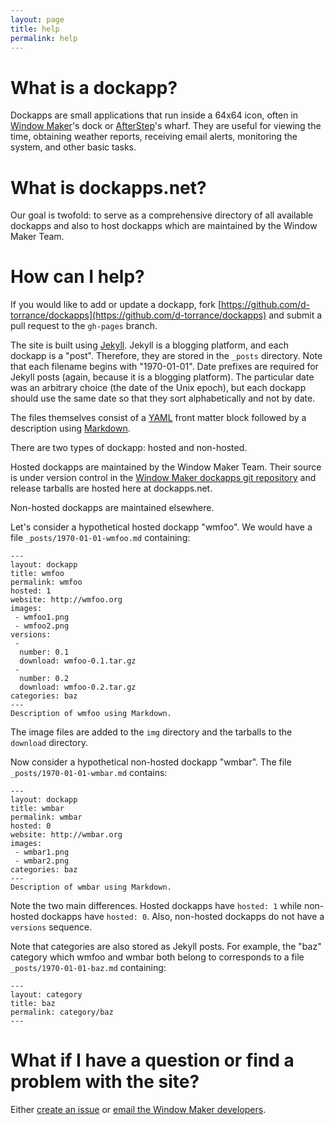 ```yaml
---
layout: page
title: help
permalink: help
---
```


# What is a dockapp?

Dockapps are small applications that run inside a 64x64 icon, often
in [Window Maker](http://windowmaker.org)'s dock or
[AfterStep](http://afterstep.org)'s wharf.  They are useful for viewing the
time, obtaining weather reports, receiving email alerts, monitoring the system,
and other basic tasks.

# What is dockapps.net?

Our goal is twofold: to serve as a comprehensive directory of all available
dockapps and also to host dockapps which are maintained by the Window Maker
Team.

# How can I help?

If you would like to add or update a dockapp, fork
[https://github.com/d-torrance/dockapps](https://github.com/d-torrance/dockapps)
and submit a pull request to the `gh-pages` branch.

The site is built using [Jekyll](http://jekyllrb.com).  Jekyll is a blogging
platform, and each dockapp is a "post".  Therefore, they are stored in the
`_posts` directory.  Note that each filename begins with "1970-01-01".   Date
prefixes are required for Jekyll posts (again, because it is a blogging
platform).  The particular date was an arbitrary choice (the date of the Unix
epoch), but each dockapp should use the same date so that they sort
alphabetically and not by date.

The files themselves consist of a [YAML](http://yaml.org/) front matter block
followed by a description using
[Markdown](https://daringfireball.net/projects/markdown/).

There are two types of dockapp:  hosted and non-hosted.

Hosted dockapps are maintained by the Window Maker Team.  Their source is under
version control in the
[Window Maker dockapps git repository](http://repo.or.cz/dockapps.git)
and release tarballs are hosted here at dockapps.net.

Non-hosted dockapps are maintained elsewhere.

Let's consider a hypothetical hosted dockapp "wmfoo".  We would have a file
`_posts/1970-01-01-wmfoo.md` containing:

    ---
    layout: dockapp
    title: wmfoo
    permalink: wmfoo
    hosted: 1
    website: http://wmfoo.org
    images:
     - wmfoo1.png
     - wmfoo2.png
    versions:
     -
      number: 0.1
      download: wmfoo-0.1.tar.gz
     -
      number: 0.2
      download: wmfoo-0.2.tar.gz
    categories: baz
    ---
    Description of wmfoo using Markdown.

The image files are added to the `img` directory and the tarballs to the
`download` directory.

Now consider a hypothetical non-hosted dockapp "wmbar".  The file
`_posts/1970-01-01-wmbar.md` contains:

    ---
    layout: dockapp
    title: wmbar
    permalink: wmbar
    hosted: 0
    website: http://wmbar.org
    images:
     - wmbar1.png
     - wmbar2.png
    categories: baz
    ---
    Description of wmbar using Markdown.

Note the two main differences.  Hosted dockapps have `hosted: 1` while
non-hosted dockapps have `hosted: 0`.  Also, non-hosted dockapps do not
have a `versions` sequence.

Note that categories are also stored as Jekyll posts.  For example, the "baz"
category which wmfoo and wmbar both belong to corresponds to a file
`_posts/1970-01-01-baz.md` containing:

    ---
    layout: category
    title: baz
    permalink: category/baz
    ---

# What if I have a question or find a problem with the site?

Either [create an issue](https://github.com/d-torrance/dockapps/issues/new)
or [email the Window Maker developers](mailto:wmaker-dev@lists.windowmaker.org).

